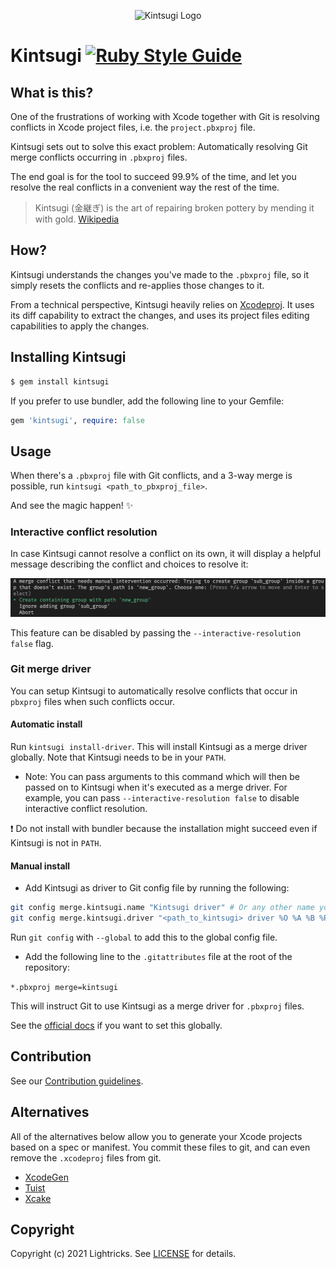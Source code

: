 <p align="center">
  <img src="./logo/kintsugi.png" alt="Kintsugi Logo"/>
</p>

# Kintsugi [![Ruby Style Guide](https://img.shields.io/badge/code_style-rubocop-brightgreen.svg)](https://github.com/rubocop/rubocop)

## What is this?

One of the frustrations of working with Xcode together with Git is resolving conflicts in Xcode project files, i.e. the `project.pbxproj` file.

Kintsugi sets out to solve this exact problem: Automatically resolving Git merge conflicts occurring in `.pbxproj` files.

The end goal is for the tool to succeed 99.9% of the time, and let you resolve the real conflicts in a convenient way the rest of the time.

> Kintsugi (金継ぎ) is the art of repairing broken pottery by mending it with gold. [Wikipedia](http://en.wikipedia.org/wiki/Kintsugi)

## How?

Kintsugi understands the changes you've made to the `.pbxproj` file, so it simply resets the conflicts and re-applies those changes to it.

From a technical perspective, Kintsugi heavily relies on [Xcodeproj](https://github.com/CocoaPods/Xcodeproj). It uses its diff capability to extract the changes, and uses its project files editing capabilities to apply the changes.

## Installing Kintsugi

```sh
$ gem install kintsugi
```

If you prefer to use bundler, add the following line to your Gemfile:

```rb
gem 'kintsugi', require: false
```

## Usage

When there's a `.pbxproj` file with Git conflicts, and a 3-way merge is possible, run `kintsugi <path_to_pbxproj_file>`.

And see the magic happen! :sparkles:

### Interactive conflict resolution

In case Kintsugi cannot resolve a conflict on its own, it will display a helpful message describing the conflict and choices to resolve it:

<img src="./assets/interactive-conflict-resolution.png" alt="Interactive conflict resolution"/>

This feature can be disabled by passing the `--interactive-resolution false` flag.

### Git merge driver

You can setup Kintsugi to automatically resolve conflicts that occur in `pbxproj` files when such conflicts occur.

#### Automatic install

Run `kintsugi install-driver`. This will install Kintsugi as a merge driver globally. Note that Kintsugi needs to be in your `PATH`.

- Note: You can pass arguments to this command which will then be passed on to Kintsugi when it's executed as a merge driver. For example, you can pass `--interactive-resolution false` to disable interactive conflict resolution.

❗ Do not install with bundler because the installation might succeed even if Kintsugi is not in `PATH`.

#### Manual install

- Add Kintsugi as driver to Git config file by running the following:
```sh
git config merge.kintsugi.name "Kintsugi driver" # Or any other name you prefer
git config merge.kintsugi.driver "<path_to_kintsugi> driver %O %A %B %P"
```

Run `git config` with `--global` to add this to the global config file.

- Add the following line to the `.gitattributes` file at the root of the repository:

`*.pbxproj merge=kintsugi`

This will instruct Git to use Kintsugi as a merge driver for `.pbxproj` files.

See the [official docs](https://git-scm.com/docs/gitattributes) if you want to set this globally.

## Contribution

See our [Contribution guidelines](./CONTRIBUTING.md).

## Alternatives

All of the alternatives below allow you to generate your Xcode projects based on a spec or manifest. You commit these files to git, and can even remove the `.xcodeproj` files from git.

- [XcodeGen](https://github.com/yonaskolb/XcodeGen)
- [Tuist](https://github.com/tuist)
- [Xcake](https://github.com/igor-makarov/xcake)

## Copyright

Copyright (c) 2021 Lightricks. See [LICENSE](./LICENSE) for details.

